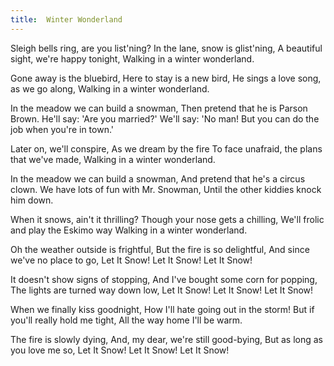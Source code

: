 ```yaml
---
title:  Winter Wonderland
---
```


Sleigh bells ring, are you list'ning? In the lane, snow is glist'ning, A beautiful sight, we're happy tonight, Walking in a winter wonderland.

Gone away is the bluebird, Here to stay is a new bird, He sings a love song, as we go along, Walking in a winter wonderland.

In the meadow we can build a snowman, Then pretend that he is Parson Brown. He'll say: 'Are you married?' We'll say: 'No man! But you can do the job when you're in town.'

Later on, we'll conspire, As we dream by the fire To face unafraid, the plans that we've made, Walking in a winter wonderland.

In the meadow we can build a snowman, And pretend that he's a circus clown. We have lots of fun with Mr. Snowman, Until the other kiddies knock him down.

When it snows, ain't it thrilling? Though your nose gets a chilling, We'll frolic and play the Eskimo way Walking in a winter wonderland.


Oh the weather outside is frightful, But the fire is so delightful, And since we've no place to go, Let It Snow! Let It Snow! Let It Snow!

It doesn't show signs of stopping, And I've bought some corn for popping, The lights are turned way down low, Let It Snow! Let It Snow! Let It Snow!

When we finally kiss goodnight, How I'll hate going out in the storm! But if you'll really hold me tight, All the way home I'll be warm.

The fire is slowly dying, And, my dear, we're still good-bying, But as long as you love me so, Let It Snow! Let It Snow! Let It Snow!

